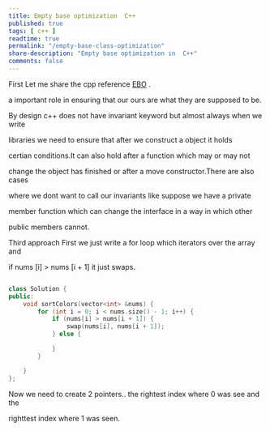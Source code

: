 ```yaml
---
title: Empty base optimization  C++
published: true
tags: [ c++ ]
readtime: true
permalink: "/empty-base-class-optimization"
share-description: "Empty base optimization in  C++"
comments: false
---
```


First Let me share the cpp reference [EBO](https://en.cppreference.com/w/cpp/language/ebo) .

a important role in ensuring that our ours are what they are supposed to be.

By design c++ does not have invariant keyword but almost always when we write

libraries we need to ensure that after we construct a object it holds 

certian conditions.It can also hold after a function which may or may not 

change the object has finished or after a move constructor.There are also cases

where we dont want to call our invariants like suppose we have a private 

member function which can change the interface in a way in which other 

public members cannot.

Third approach First we just write a for loop which iterators over the array and

if nums [i] > nums [i + 1] it just swaps.

```cpp

class Solution {
public:
    void sortColors(vector<int> &nums) {
        for (int i = 0; i < nums.size() - 1; i++) {
            if (nums[i] > nums[i + 1]) {
                swap(nums[i], nums[i + 1]);
            } else {

            }
        }

    }
};

```

Now we need to create 2 pointers.. the rightest index where 0 was see and the

righttest index where 1 was seen.


